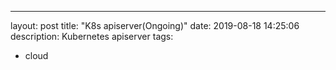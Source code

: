 ---
layout: post
title: "K8s apiserver(Ongoing)"
date: 2019-08-18 14:25:06
description: Kubernetes apiserver
tags:
 - cloud




